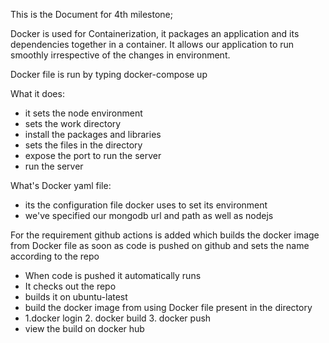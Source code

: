 This is the Document for 4th milestone;

Docker is used for Containerization, it packages an application and its dependencies together in a container. It allows our application to run smoothly irrespective of the changes in environment. 

Docker file is run by typing docker-compose up

What it does:
- it sets the node environment
- sets the work directory
- install the packages and libraries
- sets the files in the directory
- expose the port to run the server
- run the server


What's Docker yaml file:
- its the configuration file docker uses to set its environment
- we've specified our mongodb url and path as well as nodejs


For the requirement github actions is added which builds the docker image from Docker file as soon as code is pushed on github and sets the name according to the repo

-   When code is pushed it automatically runs 
-   It checks out the repo
-   builds it on ubuntu-latest
-   build the docker image from using Docker file present in the directory
- 1.docker login 2. docker build 3. docker push
- view the build on docker hub